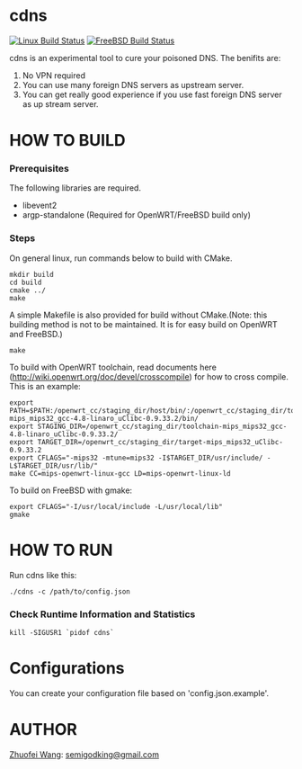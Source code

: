 # cdns
[![Linux Build Status](https://github.com/semigodking/cdns/workflows/linux_build/badge.svg)](https://github.com/semigodking/cdns/actions)
[![FreeBSD Build Status](https://github.com/semigodking/cdns/workflows/freebsd_build/badge.svg)](https://github.com/semigodking/cdns/actions)

cdns is an experimental tool to cure your poisoned DNS. The benifits are:

1. No VPN required
2. You can use many foreign DNS servers as upstream server.
3. You can get really good experience if you use fast foreign DNS server
as up stream server.

# HOW TO BUILD
### Prerequisites
The following libraries are required.

* libevent2
* argp-standalone (Required for OpenWRT/FreeBSD build only)

### Steps
On general linux, run commands below to build with CMake.

	mkdir build
	cd build
	cmake ../
	make

A simple Makefile is also provided for build without CMake.(Note: this
building method is not to be maintained. It is for easy build on OpenWRT and
FreeBSD.)

	make

To build with OpenWRT toolchain, read documents here (http://wiki.openwrt.org/doc/devel/crosscompile) for how to
cross compile. This is an example:
 
	export PATH=$PATH:/openwrt_cc/staging_dir/host/bin/:/openwrt_cc/staging_dir/toolchain-mips_mips32_gcc-4.8-linaro_uClibc-0.9.33.2/bin/
	export STAGING_DIR=/openwrt_cc/staging_dir/toolchain-mips_mips32_gcc-4.8-linaro_uClibc-0.9.33.2/
	export TARGET_DIR=/openwrt_cc/staging_dir/target-mips_mips32_uClibc-0.9.33.2
	export CFLAGS="-mips32 -mtune=mips32 -I$TARGET_DIR/usr/include/ -L$TARGET_DIR/usr/lib/"
	make CC=mips-openwrt-linux-gcc LD=mips-openwrt-linux-ld

To build on FreeBSD with gmake:

	export CFLAGS="-I/usr/local/include -L/usr/local/lib"
	gmake

# HOW TO RUN
Run cdns like this:

	./cdns -c /path/to/config.json

### Check Runtime Information and Statistics

	kill -SIGUSR1 `pidof cdns`

# Configurations
You can create your configuration file based on 'config.json.example'.


# AUTHOR
[Zhuofei Wang](mailto:semigodking.com): semigodking@gmail.com


